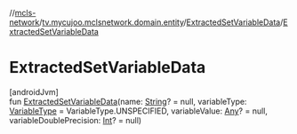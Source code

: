 //[mcls-network](../../../index.md)/[tv.mycujoo.mclsnetwork.domain.entity](../index.md)/[ExtractedSetVariableData](index.md)/[ExtractedSetVariableData](-extracted-set-variable-data.md)

# ExtractedSetVariableData

[androidJvm]\
fun [ExtractedSetVariableData](-extracted-set-variable-data.md)(name: [String](https://kotlinlang.org/api/latest/jvm/stdlib/kotlin/-string/index.html)? = null, variableType: [VariableType](../-variable-type/index.md) = VariableType.UNSPECIFIED, variableValue: [Any](https://kotlinlang.org/api/latest/jvm/stdlib/kotlin/-any/index.html)? = null, variableDoublePrecision: [Int](https://kotlinlang.org/api/latest/jvm/stdlib/kotlin/-int/index.html)? = null)
